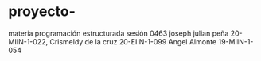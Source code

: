# proyecto-
materia programación estructurada sesión 0463 joseph julian peña 20-MIIN-1-022, Crismeldy de la cruz 20-EIIN-1-099 Angel Almonte 19-MIIN-1-054
